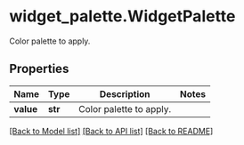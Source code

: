 # widget_palette.WidgetPalette

Color palette to apply.
## Properties
Name | Type | Description | Notes
------------ | ------------- | ------------- | -------------
**value** | **str** | Color palette to apply. | 

[[Back to Model list]](../README.md#documentation-for-models) [[Back to API list]](../README.md#documentation-for-api-endpoints) [[Back to README]](../README.md)


